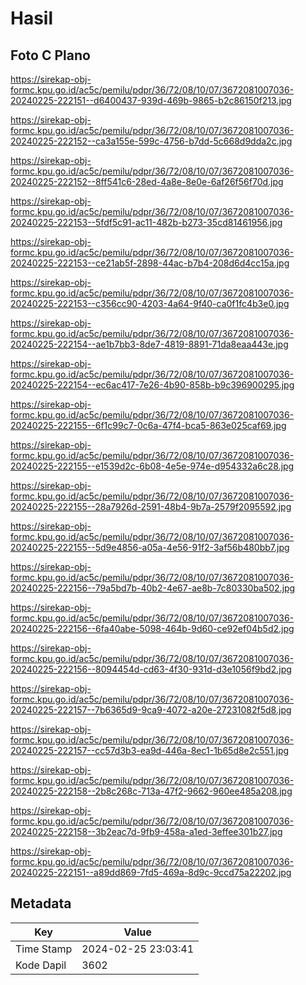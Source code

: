 # Hasil

## Foto C Plano

https://sirekap-obj-formc.kpu.go.id/ac5c/pemilu/pdpr/36/72/08/10/07/3672081007036-20240225-222151--d6400437-939d-469b-9865-b2c86150f213.jpg

https://sirekap-obj-formc.kpu.go.id/ac5c/pemilu/pdpr/36/72/08/10/07/3672081007036-20240225-222152--ca3a155e-599c-4756-b7dd-5c668d9dda2c.jpg

https://sirekap-obj-formc.kpu.go.id/ac5c/pemilu/pdpr/36/72/08/10/07/3672081007036-20240225-222152--8ff541c6-28ed-4a8e-8e0e-6af26f56f70d.jpg

https://sirekap-obj-formc.kpu.go.id/ac5c/pemilu/pdpr/36/72/08/10/07/3672081007036-20240225-222153--5fdf5c91-ac11-482b-b273-35cd81461956.jpg

https://sirekap-obj-formc.kpu.go.id/ac5c/pemilu/pdpr/36/72/08/10/07/3672081007036-20240225-222153--ce21ab5f-2898-44ac-b7b4-208d6d4cc15a.jpg

https://sirekap-obj-formc.kpu.go.id/ac5c/pemilu/pdpr/36/72/08/10/07/3672081007036-20240225-222153--c356cc90-4203-4a64-9f40-ca0f1fc4b3e0.jpg

https://sirekap-obj-formc.kpu.go.id/ac5c/pemilu/pdpr/36/72/08/10/07/3672081007036-20240225-222154--ae1b7bb3-8de7-4819-8891-71da8eaa443e.jpg

https://sirekap-obj-formc.kpu.go.id/ac5c/pemilu/pdpr/36/72/08/10/07/3672081007036-20240225-222154--ec6ac417-7e26-4b90-858b-b9c396900295.jpg

https://sirekap-obj-formc.kpu.go.id/ac5c/pemilu/pdpr/36/72/08/10/07/3672081007036-20240225-222155--6f1c99c7-0c6a-47f4-bca5-863e025caf69.jpg

https://sirekap-obj-formc.kpu.go.id/ac5c/pemilu/pdpr/36/72/08/10/07/3672081007036-20240225-222155--e1539d2c-6b08-4e5e-974e-d954332a6c28.jpg

https://sirekap-obj-formc.kpu.go.id/ac5c/pemilu/pdpr/36/72/08/10/07/3672081007036-20240225-222155--28a7926d-2591-48b4-9b7a-2579f2095592.jpg

https://sirekap-obj-formc.kpu.go.id/ac5c/pemilu/pdpr/36/72/08/10/07/3672081007036-20240225-222155--5d9e4856-a05a-4e56-91f2-3af56b480bb7.jpg

https://sirekap-obj-formc.kpu.go.id/ac5c/pemilu/pdpr/36/72/08/10/07/3672081007036-20240225-222156--79a5bd7b-40b2-4e67-ae8b-7c80330ba502.jpg

https://sirekap-obj-formc.kpu.go.id/ac5c/pemilu/pdpr/36/72/08/10/07/3672081007036-20240225-222156--6fa40abe-5098-464b-9d60-ce92ef04b5d2.jpg

https://sirekap-obj-formc.kpu.go.id/ac5c/pemilu/pdpr/36/72/08/10/07/3672081007036-20240225-222156--8094454d-cd63-4f30-931d-d3e1056f9bd2.jpg

https://sirekap-obj-formc.kpu.go.id/ac5c/pemilu/pdpr/36/72/08/10/07/3672081007036-20240225-222157--7b6365d9-9ca9-4072-a20e-27231082f5d8.jpg

https://sirekap-obj-formc.kpu.go.id/ac5c/pemilu/pdpr/36/72/08/10/07/3672081007036-20240225-222157--cc57d3b3-ea9d-446a-8ec1-1b65d8e2c551.jpg

https://sirekap-obj-formc.kpu.go.id/ac5c/pemilu/pdpr/36/72/08/10/07/3672081007036-20240225-222158--2b8c268c-713a-47f2-9662-960ee485a208.jpg

https://sirekap-obj-formc.kpu.go.id/ac5c/pemilu/pdpr/36/72/08/10/07/3672081007036-20240225-222158--3b2eac7d-9fb9-458a-a1ed-3effee301b27.jpg

https://sirekap-obj-formc.kpu.go.id/ac5c/pemilu/pdpr/36/72/08/10/07/3672081007036-20240225-222151--a89dd869-7fd5-469a-8d9c-9ccd75a22202.jpg


## Metadata

| Key        | Value               |
| ---------- | ------------------- |
| Time Stamp | 2024-02-25 23:03:41 |
| Kode Dapil | 3602                |



